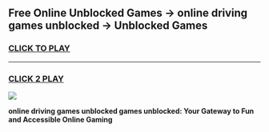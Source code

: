 
## Free Online Unblocked Games → online driving games unblocked → Unblocked Games
<h3>
<a href="https://premium.freeplayer.one?title=online_driving_games_unblocked&ref=21F">CLICK TO PLAY</a></h3>
<hr>

<h3>
<a href="https://premium.freeplayer.one?title=online_driving_games_unblocked&ref=21F">CLICK 2 PLAY</a>
  
</h3>

<a href="https://premium.freeplayer.one?title=online_driving_games_unblocked&ref=21F/"><img src="https://clearcache.store/games.png"></a>


**online driving games unblocked games unblocked: Your Gateway to Fun and Accessible Online Gaming**
